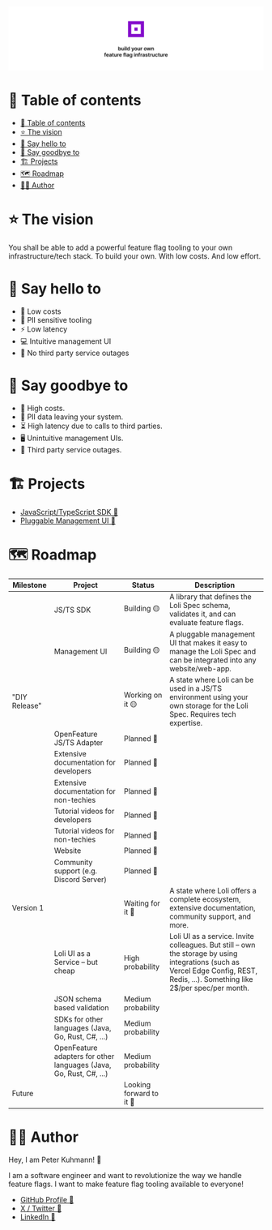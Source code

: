 ![Banner saying: build your own feature flag infrastructure](/profile/assets/banner.jpg)

# 📖 Table of contents

<!-- TOC -->
* [📖 Table of contents](#-table-of-contents)
* [⭐️ The vision](#-the-vision)
* [🤩 Say hello to](#-say-hello-to)
* [👋 Say goodbye to](#-say-goodbye-to)
* [🏗️ Projects](#-projects)
* [🗺️ Roadmap](#-roadmap)
* [🙆‍♂️ Author](#-author)
<!-- TOC -->

# ⭐️ The vision

You shall be able to add a powerful feature flag tooling to your own
infrastructure/tech stack. To build your own. With low costs. And low effort.

# 🤩 Say hello to

- 🤑 Low costs
- 🔐 PII sensitive tooling
- ⚡️ Low latency
- 💻 Intuitive management UI
- 📶 No third party service outages

# 👋 Say goodbye to

- 💸 High costs.
- 👩 PII data leaving your system.
- ⏳ High latency due to calls to third parties.
- 🖥️ Unintuitive management UIs.
- 🚨 Third party service outages.

# 🏗️ Projects

- [JavaScript/TypeScript SDK 🔗](https://github.com/Loli-Feature-Flags/loli-sdk-js)
- [Pluggable Management UI 🔗](https://github.com/Loli-Feature-Flags/loli-ui)

# 🗺️ Roadmap

| Milestone     | Project                                                            | Status                   | Description                                                                                                                                                                      |
|---------------|--------------------------------------------------------------------|--------------------------|----------------------------------------------------------------------------------------------------------------------------------------------------------------------------------|
|               | JS/TS SDK                                                          | Building 🟡              | A library that defines the Loli Spec schema, validates it, and can evaluate feature flags.                                                                                       |
|               | Management UI                                                      | Building 🟡              | A pluggable management UI that makes it easy to manage the Loli Spec and can be integrated into any website/web-app.                                                             |
| "DIY Release" |                                                                    | Working on it 🟡         | A state where Loli can be used in a JS/TS environment using your own storage for the Loli Spec. Requires tech expertise.                                                         |
|               | OpenFeature JS/TS Adapter                                          | Planned 📝               |                                                                                                                                                                                  |
|               | Extensive documentation for developers                             | Planned 📝               |                                                                                                                                                                                  |
|               | Extensive documentation for non-techies                            | Planned 📝               |                                                                                                                                                                                  |
|               | Tutorial videos for developers                                     | Planned 📝               |                                                                                                                                                                                  |
|               | Tutorial videos for non-techies                                    | Planned 📝               |                                                                                                                                                                                  |
|               | Website                                                            | Planned 📝               |                                                                                                                                                                                  |
|               | Community support (e.g. Discord Server)                            | Planned 📝               |                                                                                                                                                                                  |
| Version 1     |                                                                    | Waiting for it 📝        | A state where Loli offers a complete ecosystem, extensive documentation, community support, and more.                                                                            |
|               | Loli UI as a Service – but cheap                                   | High probability         | Loli UI as a service. Invite colleagues. But still – own the storage by using integrations (such as Vercel Edge Config, REST, Redis, ...). Something like 2$/per spec/per month. |
|               | JSON schema based validation                                       | Medium probability       |                                                                                                                                                                                  |
|               | SDKs for other languages (Java, Go, Rust, C#, ...)                 | Medium probability       |                                                                                                                                                                                  |
|               | OpenFeature adapters for other languages (Java, Go, Rust, C#, ...) | Medium probability       |                                                                                                                                                                                  |
| Future        |                                                                    | Looking forward to it 🤩 |                                                                                                                                                                                  |

# 🙆‍♂️ Author

Hey, I am Peter Kuhmann! 👋

I am a software engineer and want to revolutionize the way
we handle feature flags. I want to make feature flag tooling available to everyone!

- [GitHub Profile 🔗](https://github.com/peter-kuhmann/)
- [X / Twitter 🔗](https://twitter.com/squirrel_pierre)
- [LinkedIn 🔗](https://www.linkedin.com/in/peter-kuhmann/)
